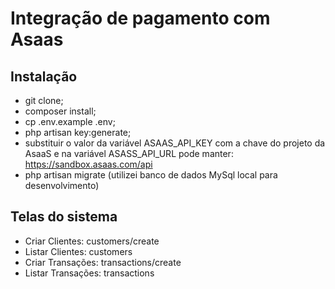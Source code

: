 # Integração de pagamento com Asaas

## Instalação
- git clone;
- composer install;
- cp .env.example .env;
- php artisan key:generate;
- substituir o valor da variável ASAAS_API_KEY com a chave do projeto da AsaaS e na variável ASASS_API_URL pode manter: https://sandbox.asaas.com/api
- php artisan migrate (utilizei banco de dados MySql local para desenvolvimento)

## Telas do sistema
- Criar Clientes: customers/create
- Listar Clientes: customers
- Criar Transações: transactions/create
- Listar Transações: transactions
